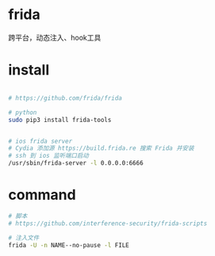 # frida

跨平台，动态注入、hook工具

# install

```bash

# https://github.com/frida/frida

# python 
sudo pip3 install frida-tools


# ios frida server
# Cydia 添加源 https://build.frida.re 搜索 Frida 并安装
# ssh 到 ios 监听端口启动
/usr/sbin/frida-server -l 0.0.0.0:6666

```

# command

```bash
# 脚本
# https://github.com/interference-security/frida-scripts

# 注入文件
frida -U -n NAME--no-pause -l FILE

```